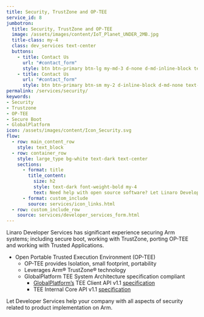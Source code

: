 ```yaml
---
title: Security, TrustZone and OP-TEE
service_id: 8
jumbotron:
  title: Security, TrustZone and OP-TEE
  image: /assets/images/content/IoT_Planet_UNDER_2MB.jpg
  title-class: my-4
  class: dev_services text-center
  buttons:
    - title: Contact Us
      url: "#contact_form"
      style: btn btn-primary btn-lg my-md-3 d-none d-md-inline-block text-uppercase ds_contact_form_btn
    - title: Contact Us
      url: "#contact_form"
      style: btn btn-primary btn-sm my-2 d-inline-block d-md-none text-uppercase ds_contact_form_btn
permalink: /services/security/
keywords: 
- Security
- Trustzone
- OP-TEE
- Secure Boot
- GlobalPlatform
icon: /assets/images/content/Icon_Security.svg
flow:
  - row: main_content_row
    style: text_block
  - row: container_row
    style: large_type bg-white text-dark text-center
    sections:
      - format: title
        title_content:
          size: h2
          style: text-dark font-weight-bold my-4
          text: Need help with open source software? Let Linaro Developer Services help you.
      - format: custom_include
        source: services/icon_links.html
  - row: custom_include_row
    source: services/developer_services_form.html
---
```


Linaro Developer Services has significant experience securing Arm systems; including secure boot, working with TrustZone, porting OP-TEE and working with Trusted Applications.

- Open Portable Trusted Execution Environment (OP-TEE)
  - OP-TEE provides Isolation, small footprint, portability
  - Leverages Arm® TrustZone® technology
  - GlobalPlatform TEE System Architecture specification compliant
    - [GlobalPlatform’s](http://www.globalplatform.org/) TEE Client API v1.1 [specification](https://globalplatform.org/)
    - TEE Internal Core API v1.1 [specification](https://globalplatform.org/)

Let Developer Services help your company with all aspects of security related to product implementation on Arm.
